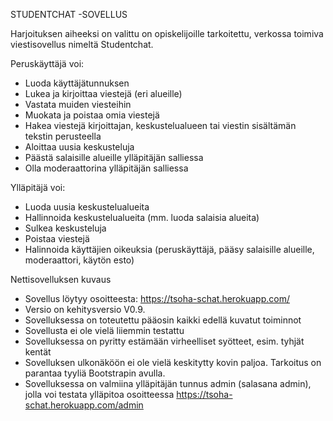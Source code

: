 STUDENTCHAT -SOVELLUS

Harjoituksen aiheeksi on valittu on opiskelijoille tarkoitettu, verkossa toimiva viestisovellus nimeltä Studentchat.

Peruskäyttäjä voi:

- Luoda käyttäjätunnuksen
- Lukea ja kirjoittaa viestejä (eri alueille)
- Vastata muiden viesteihin
- Muokata ja poistaa omia viestejä
- Hakea viestejä kirjoittajan, keskustelualueen tai viestin sisältämän tekstin perusteella
- Aloittaa uusia keskusteluja
- Päästä salaisille alueille ylläpitäjän salliessa
- Olla moderaattorina ylläpitäjän salliessa

Ylläpitäjä voi:

- Luoda uusia keskustelualueita
- Hallinnoida keskustelualueita (mm. luoda salaisia alueita)
- Sulkea keskusteluja
- Poistaa viestejä
- Halinnoida käyttäjien oikeuksia (peruskäyttäjä, pääsy salaisille alueille, moderaattori, käytön esto)

Nettisovelluksen kuvaus

- Sovellus löytyy osoitteesta: https://tsoha-schat.herokuapp.com/
- Versio on kehitysversio V0.9. 
- Sovelluksessa on toteutettu pääosin kaikki edellä kuvatut toiminnot
- Sovellusta ei ole vielä liiemmin testattu
- Sovelluksessa on pyritty estämään virheelliset syötteet, esim. tyhjät kentät
- Sovelluksen ulkonäköön ei ole vielä keskitytty kovin paljoa. Tarkoitus on parantaa tyyliä Bootstrapin avulla. 
- Sovelluksessa on valmiina ylläpitäjän tunnus admin (salasana admin), jolla voi testata ylläpitoa osoitteessa https://tsoha-schat.herokuapp.com/admin


